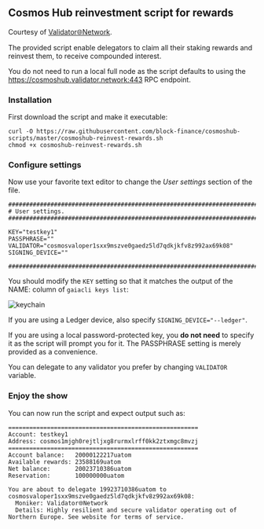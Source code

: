 ## Cosmos Hub reinvestment script for rewards

Courtesy of [Validator🌐Network](https://validator.network).

The provided script enable delegators to claim all their staking rewards and reinvest them, to receive compounded interest.

You do not need to run a local full node as the script defaults to using the https://cosmoshub.validator.network:443 RPC endpoint.


### Installation

First download the script and make it executable:
```
curl -O https://raw.githubusercontent.com/block-finance/cosmoshub-scripts/master/cosmoshub-reinvest-rewards.sh
chmod +x cosmoshub-reinvest-rewards.sh
```

### Configure settings
Now use your favorite text editor to change the *User settings* section of the file.

```
##############################################################################
# User settings.
##############################################################################

KEY="testkey1"
PASSPHRASE=""
VALIDATOR="cosmosvaloper1sxx9mszve0gaedz5ld7qdkjkfv8z992ax69k08"
SIGNING_DEVICE=""

##############################################################################
```

You should modify the `KEY` setting so that it matches the output of the NAME: column of `gaiacli keys list`:

![keychain](https://validator.network/img/gaiacli01.png "gaiacli keys list output")

If you are using a Ledger device, also specify `SIGNING_DEVICE="--ledger"`.

If you are using a local password-protected key, you __do not need__ to specify it as the script will prompt you for it.
The PASSPHRASE setting is merely provided as a convenience.

You can delegate to any validator you prefer by changing `VALIDATOR` variable.

### Enjoy the show

You can now run the script and expect output such as:
```
======================================================
Account: testkey1
Address: cosmos1mjgh0rejtljxg8rurmxlrff0kk2ztxmgc8mvzj
======================================================
Account balance:   20000122217uatom
Available rewards: 23588169uatom
Net balance:       20023710386uatom
Reservation:       100000000uatom

You are about to delegate 19923710386uatom to cosmosvaloper1sxx9mszve0gaedz5ld7qdkjkfv8z992ax69k08:
  Moniker: Validator🌐Network
  Details: Highly resilient and secure validator operating out of Northern Europe. See website for terms of service.
```
